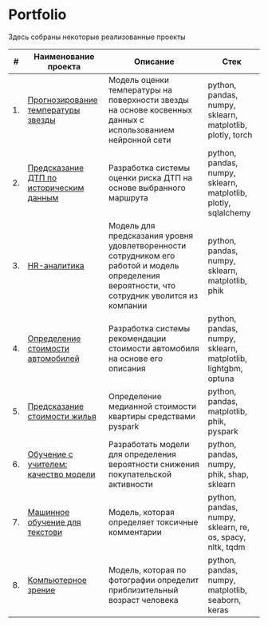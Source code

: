 # Portfolio

Здесь собраны некоторые реализованные проекты

| #    | Наименование проекта                | Описание                                                     | Стек                                                         |
| ---- | ------------------------------------------------------------ | ------------------------------------------------------------ | ------------------------------------------------------------ |
| 1.   | [Прогнозирование температуры звезды](https://github.com/AlexBu99/Portfolio/tree/main/%D0%9F%D1%80%D0%BE%D0%B3%D0%BD%D0%BE%D0%B7%D0%B8%D1%80%D0%BE%D0%B2%D0%B0%D0%BD%D0%B8%D0%B5%20%D1%82%D0%B5%D0%BC%D0%BF%D0%B5%D1%80%D0%B0%D1%82%D1%83%D1%80%D1%8B%20%D0%B7%D0%B2%D0%B5%D0%B7%D0%B4%D1%8B) | Модель оценки температуры на поверхности звезды на основе косвенных данных с использованием нейронной сети| python, pandas, numpy, sklearn, matplotlib, plotly, torch     |
| 2.   | [Предсказание ДТП по историческим данным](https://github.com/AlexBu99/Portfolio/tree/main/%D0%9F%D1%80%D0%B5%D0%B4%D1%81%D0%BA%D0%B0%D0%B7%D0%B0%D0%BD%D0%B8%D0%B5%20%D0%94%D0%A2%D0%9F) | Разработка системы оценки риска ДТП на основе выбранного маршрута| python, pandas, numpy, sklearn, matplotlib, plotly, sqlalchemy     |
| 3.   | [HR-аналитика](https://github.com/AlexBu99/Portfolio/tree/main/HR-%D0%B0%D0%BD%D0%B0%D0%BB%D0%B8%D1%82%D0%B8%D0%BA%D0%B0) | Модель для предсказания уровня удовлетворенности сотрудником его работой и модель определения вероятности, что сотрудник уволится из компании| python, pandas, numpy, sklearn, matplotlib, phik  |
| 4.   | [Определение стоимости автомобилей](https://github.com/AlexBu99/Portfolio/tree/main/%D0%9E%D0%BF%D1%80%D0%B5%D0%B4%D0%B5%D0%BB%D0%B5%D0%BD%D0%B8%D0%B5%20%D1%81%D1%82%D0%BE%D0%B8%D0%BC%D0%BE%D1%81%D1%82%D0%B8%20%D0%B0%D0%B2%D1%82%D0%BE%D0%BC%D0%BE%D0%B1%D0%B8%D0%BB%D0%B5%D0%B9) | Разработка системы рекомендации стоимости автомобиля на основе его описания | python, pandas, numpy, sklearn, matplotlib, lightgbm, optuna   |
| 5.   | [Предсказание стоимости жилья](https://github.com/AlexBu99/Portfolio/tree/main/%D0%9F%D1%80%D0%B5%D0%B4%D1%81%D0%BA%D0%B0%D0%B7%D0%B0%D0%BD%D0%B8%D0%B5%20%D1%81%D1%82%D0%BE%D0%B8%D0%BC%D0%BE%D1%81%D1%82%D0%B8%20%D0%B6%D0%B8%D0%BB%D1%8C%D1%8F) | Определение медианной стоимости квартиры средствами pyspark | python, pandas, matplotlib, phik, pyspark |
| 6.   | [Обучение с учителем: качество модели](https://github.com/AlexBu99/Portfolio/tree/main/%D0%9E%D0%B1%D1%83%D1%87%D0%B5%D0%BD%D0%B8%D0%B5%20%D1%81%20%D1%83%D1%87%D0%B8%D1%82%D0%B5%D0%BB%D0%B5%D0%BC%3A%20%D0%BA%D0%B0%D1%87%D0%B5%D1%81%D1%82%D0%B2%D0%BE%20%D0%BC%D0%BE%D0%B4%D0%B5%D0%BB%D0%B8) | Разработать модели для определения вероятности снижения покупательской активности | python, pandas, numpy, phik, shap, sklearn|
| 7.   | [Машинное обучение для текстови](https://github.com/AlexBu99/Portfolio/tree/main/%D0%9C%D0%B0%D1%88%D0%B8%D0%BD%D0%BD%D0%BE%D0%B5%20%D0%BE%D0%B1%D1%83%D1%87%D0%B5%D0%BD%D0%B8%D0%B5%20%D0%B4%D0%BB%D1%8F%20%D1%82%D0%B5%D0%BA%D1%81%D1%82%D0%BE%D0%B2) | Модель, которая определяет токсичные комментарии  | python, pandas, numpy, sklearn, re, os, spacy, nltk, tqdm|
| 8.   | [Компьютерное зрение](https://github.com/AlexBu99/Portfolio/tree/main/%D0%9A%D0%BE%D0%BC%D0%BF%D1%8C%D1%8E%D1%82%D0%B5%D1%80%D0%BD%D0%BE%D0%B5%20%D0%B7%D1%80%D0%B5%D0%BD%D0%B8%D0%B5) | Модель, которая по фотографии определит приблизительный возраст человека | python, pandas,  numpy, matplotlib, seaborn, keras|
